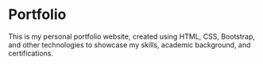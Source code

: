 # Portfolio
This is my personal portfolio website, created using HTML, CSS, Bootstrap, and other technologies to showcase my skills, academic background, and certifications.
